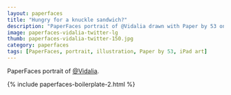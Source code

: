 ```yaml
---
layout: paperfaces
title: "Hungry for a knuckle sandwich?"
description: "PaperFaces portrait of @Vidalia drawn with Paper by 53 on an iPad."
image: paperfaces-vidalia-twitter-lg
thumb: paperfaces-vidalia-twitter-150.jpg
category: paperfaces
tags: [PaperFaces, portrait, illustration, Paper by 53, iPad art]
---
```


PaperFaces portrait of [@Vidalia](http://twitter.com/Vidalia).

{% include paperfaces-boilerplate-2.html %}